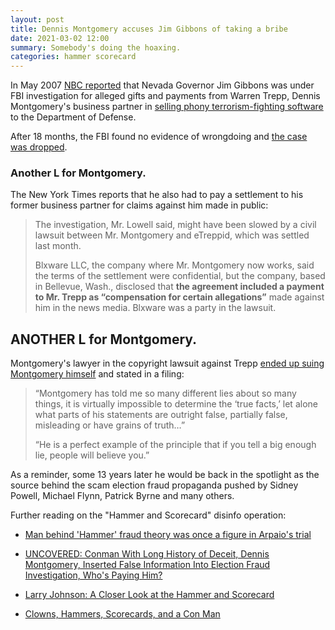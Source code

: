 ```yaml
---
layout: post
title: Dennis Montgomery accuses Jim Gibbons of taking a bribe
date: 2021-03-02 12:00
summary: Somebody's doing the hoaxing.
categories: hammer scorecard
---
```


In May 2007 [NBC reported](https://www.nbcnews.com/id/wbna18613647) that Nevada Governor Jim Gibbons was under FBI investigation for alleged gifts and payments from Warren Trepp, Dennis Montgomery's business partner in [selling phony terrorism-fighting software](https://www.youtube.com/watch?v=CmDUaK06gl0) to the Department of Defense.

After 18 months, the FBI found no evidence of wrongdoing and [the case was dropped](https://www.nytimes.com/2008/11/03/us/03nevada.html).

### Another L for Montgomery.

The New York Times reports that he also had to pay a settlement to his former business partner for claims against him made in public:

> The investigation, Mr. Lowell said, might have been slowed by a civil lawsuit between Mr. Montgomery and eTreppid, which was settled last month.
>
> Blxware LLC, the company where Mr. Montgomery now works, said the terms of the settlement were confidential, but the company, based in Bellevue, Wash., disclosed that **the agreement included a payment to Mr. Trepp as “compensation for certain allegations”** made against him in the news media. Blxware was a party in the lawsuit.

## ANOTHER L for Montgomery.

Montgomery's lawyer in the copyright lawsuit against Trepp [ended up suing Montgomery himself](https://talkingpointsmemo.com/muckraker/img-src-http-www-tpmmuckraker-com-images-gibbons1-jpg-vspace-5-hspace-5-align-left-gibbons-accuser-called-pathological-liar) and stated in a filing:

> “Montgomery has told me so many different lies about so many things, it is virtually impossible to determine the ‘true facts,’ let alone what parts of his statements are outright false, partially false, misleading or have grains of truth…”
>
> “He is a perfect example of the principle that if you tell a big enough lie, people will believe you.”



As a reminder, some 13 years later he would be back in the spotlight as the source behind the scam election fraud propaganda pushed by Sidney Powell, Michael Flynn, Patrick Byrne and many others. 

Further reading on the "Hammer and Scorecard" disinfo operation:

- [Man behind 'Hammer' fraud theory was once a figure in Arpaio's trial](https://www.azcentral.com/story/news/politics/elections/2020/11/13/the-hammer-scorecard-dennis-montgomery-vote-fraud-conspiracy-joe-arpaio/6269315002/) 

-  [UNCOVERED: Conman With Long History of Deceit, Dennis Montgomery, Inserted False Information Into Election Fraud Investigation, Who's Paying Him?](https://www.thegatewaypundit.com/2021/02/uncovered-conman-long-history-deceit-dennis-montgomery-inserted-false-information-election-fraud-investigation-paying/) 

- [Larry Johnson: A Closer Look at the Hammer and Scorecard](https://www.thegatewaypundit.com/2021/02/larry-johnson-hammer-scorecard-real/) 

- [Clowns, Hammers, Scorecards, and a Con Man](https://apelbaum.wordpress.com/2021/02/10/clowns-hammers-scorecards-and-a-con-man/)